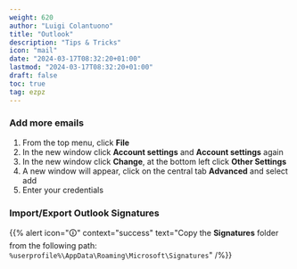 ```yaml
---
weight: 620
author: "Luigi Colantuono"
title: "Outlook"
description: "Tips & Tricks"
icon: "mail"
date: "2024-03-17T08:32:20+01:00"
lastmod: "2024-03-17T08:32:20+01:00"
draft: false
toc: true
tag: ezpz
---
```


### Add more emails

1. From the top menu, click **File**
2. In the new window click **Account settings** and **Account settings** again
3. In the new window click **Change**, at the bottom left click **Other Settings**
4. A new window will appear, click on the central tab **Advanced** and select add
5. Enter your credentials

### Import/Export Outlook Signatures

{{% alert icon="🛈" context="success" text="Copy the **Signatures** folder from the following path: `%userprofile%\AppData\Roaming\Microsoft\Signatures`" /%}}
